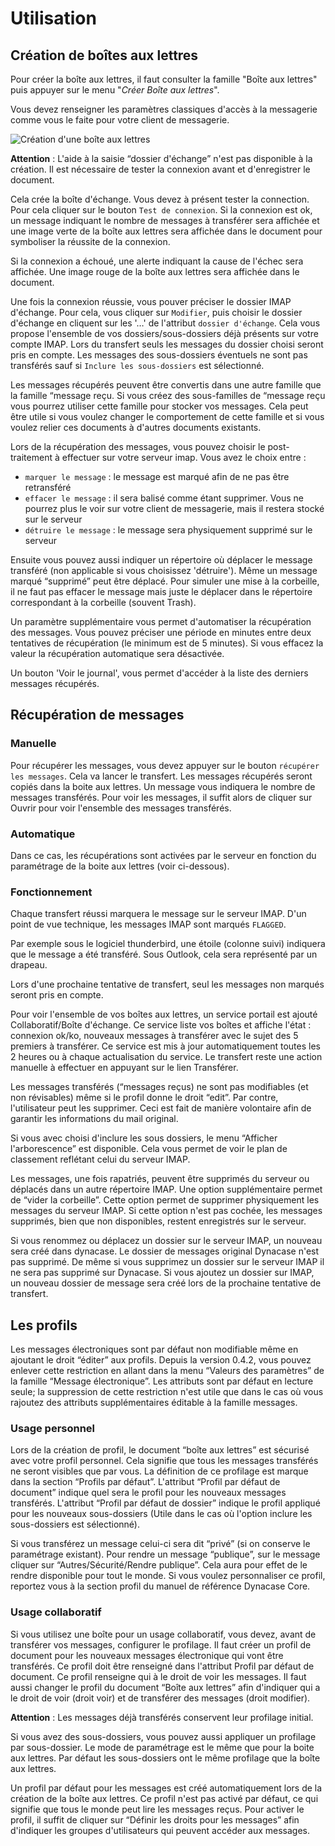 # Utilisation
## Création de boîtes aux lettres


Pour créer la boîte aux lettres, il faut consulter la famille "Boîte aux
lettres" puis appuyer sur le menu "*Créer Boîte aux lettres*".

Vous devez renseigner les paramètres classiques d'accès à la messagerie comme
vous le faite pour votre client de messagerie.

![Création d'une boîte aux lettres](createmb.png)

**Attention** : L'aide à la saisie “dossier d'échange” n'est pas disponible à la
création. Il est nécessaire de tester la connexion avant et d'enregistrer le
document.

Cela crée la boîte d'échange. Vous devez à présent tester la connection. Pour
cela cliquer sur le bouton `Test de connexion`. Si la connexion est ok, un
message indiquant le nombre de messages à transférer sera affichée et une image
verte de la boîte aux lettres sera affichée dans le document pour symboliser la
réussite de la connexion.

Si la connexion a échoué, une alerte indiquant la cause de l'échec sera affichée.
Une image rouge de la boîte aux lettres sera affichée dans le document.

Une fois la connexion réussie, vous pouver préciser le dossier IMAP d'échange.
Pour cela, vous cliquer sur `Modifier`, puis choisir le dossier d'échange en
cliquent sur les '…' de l'attribut `dossier d'échange`. Cela vous propose
l'ensemble de vos dossiers/sous-dossiers déjà présents sur votre compte IMAP.
Lors du transfert seuls les messages du dossier choisi seront pris en compte.
Les messages des sous-dossiers éventuels ne sont pas transférés sauf si
`Inclure les sous-dossiers` est sélectionné.


Les messages récupérés peuvent être convertis dans une autre famille que la
famille “message reçu. Si vous créez des sous-familles de “message reçu vous
pourrez utiliser cette famille pour stocker vos messages. Cela peut être utile
si vous voulez changer le comportement de cette famille et si  vous voulez
relier ces documents à d'autres documents existants.

Lors de la récupération des messages, vous pouvez choisir le post-traitement à
effectuer sur votre serveur imap. Vous avez le choix entre :

*    `marquer le message` : le message est marqué afin de ne pas être retransféré
*    `effacer le message` : il sera balisé comme étant supprimer. 
    Vous ne pourrez plus le voir sur votre client de messagerie, 
    mais il restera stocké sur le serveur
*    `détruire le message` : le message sera physiquement supprimé sur le serveur

Ensuite vous pouvez aussi indiquer un répertoire où déplacer le message
transféré (non applicable si vous choisissez 'détruire'). Même un message marqué
“supprimé” peut être déplacé. Pour simuler une mise à la corbeille, il ne faut
pas effacer le message mais juste le déplacer dans le répertoire correspondant à
la corbeille (souvent Trash).

Un paramètre supplémentaire vous permet d'automatiser la récupération des
messages. Vous pouvez préciser une période en minutes entre deux tentatives de
récupération (le minimum est de 5 minutes). Si vous effacez la valeur la
récupération automatique sera désactivée.

Un bouton 'Voir le journal', vous permet d'accéder à la liste des derniers messages récupérés.

## Récupération de messages
### Manuelle

Pour récupérer les messages, vous devez appuyer sur le bouton `récupérer les
messages`. Cela va lancer le transfert. Les messages récupérés seront copiés dans
la boite aux lettres. Un message vous indiquera le nombre de messages transférés.
Pour voir les messages, il suffit alors de cliquer sur Ouvrir pour voir
l'ensemble des messages transférés.

### Automatique

Dans ce cas, les récupérations sont activées par le serveur en fonction du
paramétrage de la boite aux lettres (voir ci-dessous).

### Fonctionnement

Chaque transfert réussi marquera le message sur le serveur IMAP. D'un point de
vue technique, les messages IMAP sont marqués `FLAGGED`.

Par exemple sous le logiciel thunderbird, une étoile (colonne suivi) indiquera
que le message a été transféré. Sous Outlook, cela sera représenté par un drapeau.

Lors d'une prochaine tentative de transfert, seul les messages non marqués
seront pris en compte.

Pour voir l'ensemble de vos boîtes aux lettres, un service portail est ajouté
Collaboratif/Boîte d'échange. Ce service liste vos boîtes et affiche l'état :
connexion ok/ko, nouveaux messages à transférer avec le sujet des 5 premiers à
transférer. Ce service est mis à jour automatiquement toutes les 2 heures ou à
chaque actualisation du service. Le transfert reste une action manuelle à
effectuer en appuyant sur le lien Transférer.

Les messages transférés (“messages reçus) ne sont pas modifiables (et non
révisables) même si le profil donne le droit “edit”. Par contre, l'utilisateur
peut les supprimer. Ceci est fait de manière volontaire afin de garantir les
informations du mail original.

Si vous avec choisi d'inclure les sous dossiers, le menu “Afficher
l'arborescence” est disponible. Cela vous permet de voir le plan de classement
reflétant celui du serveur IMAP.

Les messages, une fois rapatriés, peuvent être supprimés du serveur ou déplacés
dans un autre répertoire IMAP. Une option supplémentaire permet de “vider la
corbeille”. Cette option permet de supprimer physiquement les messages du
serveur IMAP. Si cette option n'est pas cochée, les messages supprimés, bien que
non disponibles, restent enregistrés sur le serveur.

Si vous renommez ou déplacez un dossier sur le serveur IMAP, un nouveau sera
créé dans dynacase. Le dossier de messages original Dynacase n'est pas supprimé.
De même si vous supprimez un dossier sur le serveur IMAP il ne sera pas supprimé
sur Dynacase. Si vous ajoutez un dossier sur IMAP, un nouveau dossier de message
sera créé lors de la prochaine tentative de transfert.


## Les profils

Les messages électroniques sont par défaut non modifiable même en ajoutant le
droit “éditer” aux profils. Depuis la version 0.4.2, vous pouvez enlever cette
restriction en allant dans la menu “Valeurs des paramètres” de la famille
“Message électronique”. Les attributs sont par défaut en lecture seule; la
suppression de cette restriction n'est utile que dans le cas où vous rajoutez
des attributs supplémentaires éditable à la famille messages.

### Usage personnel

Lors de la création de profil, le document “boîte aux lettres” est sécurisé avec
votre profil personnel. Cela signifie que tous les messages transférés ne seront
visibles que par vous. La définition de ce profilage est marque dans la section
“Profils par défaut”. L'attribut “Profil par défaut de document” indique quel
sera le profil pour les nouveaux messages transférés. L'attribut “Profil par
défaut de dossier” indique le profil appliqué pour les nouveaux sous-dossiers
(Utile dans le cas où l'option inclure les sous-dossiers est sélectionné).

Si vous transférez un message celui-ci sera dit “privé” (si on conserve le
paramétrage existant). Pour rendre un message “publique”, sur le message cliquer
sur “Autres/Sécurité/Rendre publique”. Cela aura pour effet de le rendre
disponible pour tout le monde. Si vous voulez personnaliser ce profil, reportez
vous à la section profil du manuel de référence Dynacase Core. 

### Usage collaboratif

Si vous utilisez une boîte pour un usage collaboratif, vous devez, avant de
transférer vos messages, configurer le profilage. Il faut créer un profil de
document pour les nouveaux messages électronique qui vont être transférés. Ce
profil doit être renseigné dans l'attribut Profil par défaut de document. Ce
profil renseigne qui à le droit de voir les messages. Il faut aussi changer le
profil du document “Boîte aux lettres” afin d'indiquer qui a le droit de voir
(droit voir) et de transférer des messages (droit modifier).

**Attention** : Les messages déjà transférés conservent leur profilage initial.

Si vous avez des sous-dossiers, vous pouvez aussi appliquer un profilage par
sous-dossier. Le mode de paramétrage est le même que pour la boite aux lettres.
Par défaut les sous-dossiers ont le même profilage que la boîte aux lettres.

Un profil par défaut pour les messages est créé automatiquement lors de la
création de la boîte aux lettres. Ce profil n'est pas activé par défaut, ce qui
signifie que tous le monde peut lire les messages reçus. Pour activer le profil,
il suffit de cliquer sur “Définir les droits pour les messages” afin d'indiquer
les groupes d'utilisateurs qui peuvent accéder aux messages.


